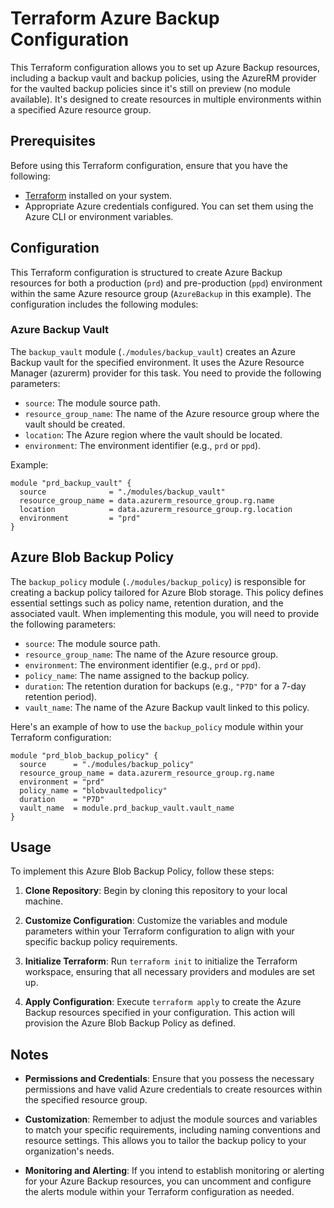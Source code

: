 # Terraform Azure Backup Configuration

This Terraform configuration allows you to set up Azure Backup resources, including a backup vault and backup policies, using the AzureRM provider for the vaulted backup policies since it's still on preview (no module available). It's designed to create resources in multiple environments within a specified Azure resource group.

## Prerequisites

Before using this Terraform configuration, ensure that you have the following:

- [Terraform](https://www.terraform.io/downloads.html) installed on your system.
- Appropriate Azure credentials configured. You can set them using the Azure CLI or environment variables.

## Configuration

This Terraform configuration is structured to create Azure Backup resources for both a production (`prd`) and pre-production (`ppd`) environment within the same Azure resource group (`AzureBackup` in this example). The configuration includes the following modules:

### Azure Backup Vault

The `backup_vault` module (`./modules/backup_vault`) creates an Azure Backup vault for the specified environment. It uses the Azure Resource Manager (azurerm) provider for this task. You need to provide the following parameters:

- `source`: The module source path.
- `resource_group_name`: The name of the Azure resource group where the vault should be created.
- `location`: The Azure region where the vault should be located.
- `environment`: The environment identifier (e.g., `prd` or `ppd`).

Example:
```hcl
module "prd_backup_vault" {
  source              = "./modules/backup_vault"
  resource_group_name = data.azurerm_resource_group.rg.name
  location            = data.azurerm_resource_group.rg.location
  environment         = "prd"
}
```
## Azure Blob Backup Policy

The `backup_policy` module (`./modules/backup_policy`) is responsible for creating a backup policy tailored for Azure Blob storage. This policy defines essential settings such as policy name, retention duration, and the associated vault. When implementing this module, you will need to provide the following parameters:

- `source`: The module source path.
- `resource_group_name`: The name of the Azure resource group.
- `environment`: The environment identifier (e.g., `prd` or `ppd`).
- `policy_name`: The name assigned to the backup policy.
- `duration`: The retention duration for backups (e.g., `"P7D"` for a 7-day retention period).
- `vault_name`: The name of the Azure Backup vault linked to this policy.

Here's an example of how to use the `backup_policy` module within your Terraform configuration:

```hcl
module "prd_blob_backup_policy" {
  source      = "./modules/backup_policy"
  resource_group_name = data.azurerm_resource_group.rg.name
  environment = "prd"
  policy_name = "blobvaultedpolicy"
  duration    = "P7D"
  vault_name  = module.prd_backup_vault.vault_name
}
```

## Usage

To implement this Azure Blob Backup Policy, follow these steps:

1. **Clone Repository**: Begin by cloning this repository to your local machine.

2. **Customize Configuration**: Customize the variables and module parameters within your Terraform configuration to align with your specific backup policy requirements.

3. **Initialize Terraform**: Run `terraform init` to initialize the Terraform workspace, ensuring that all necessary providers and modules are set up.

4. **Apply Configuration**: Execute `terraform apply` to create the Azure Backup resources specified in your configuration. This action will provision the Azure Blob Backup Policy as defined.

## Notes

- **Permissions and Credentials**: Ensure that you possess the necessary permissions and have valid Azure credentials to create resources within the specified resource group.

- **Customization**: Remember to adjust the module sources and variables to match your specific requirements, including naming conventions and resource settings. This allows you to tailor the backup policy to your organization's needs.

- **Monitoring and Alerting**: If you intend to establish monitoring or alerting for your Azure Backup resources, you can uncomment and configure the alerts module within your Terraform configuration as needed.
